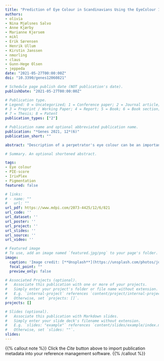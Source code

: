 ```yaml
---
title: "Prediction of Eye Colour in Scandinavians Using the EyeColour 11 (EC11) SNP Set"
authors:
- olivia
- Nina Mjølsnes Salvo
- Anne Kjærby
- Marianne Kjersem
- mikl
- Erik Sørensen
- Henrik Ullum
- Kirstin Janssen
- nmorling
- claus
- Gunn-Hege Olsen
- jeppeda
date: "2021-05-27T00:00:00Z"
doi: "10.3390/genes12060821"

# Schedule page publish date (NOT publication's date).
publishDate: "2021-05-27T00:00:00Z"

# Publication type.
# Legend: 0 = Uncategorized; 1 = Conference paper; 2 = Journal article;
# 3 = Preprint / Working Paper; 4 = Report; 5 = Book; 6 = Book section;
# 7 = Thesis; 8 = Patent
publication_types: ["2"]

# Publication name and optional abbreviated publication name.
publication: "*Genes 2021, 12*(6)"
publication_short: ""

abstract: "Description of a perpetrator's eye colour can be an important investigative lead in a forensic case with no apparent suspects. Herein, we present 11 SNPs (Eye Colour 11-EC11) that are important for eye colour prediction and eye colour prediction models for a two-category reporting system (blue and brown) and a three-category system (blue, intermediate, and brown). The EC11 SNPs were carefully selected from 44 pigmentary variants in seven genes previously found to be associated with eye colours in 757 Europeans (Danes, Swedes, and Italians). Mathematical models using three different reporting systems: a quantitative system (PIE-score), a two-category system (blue and brown), and a three-category system (blue, intermediate, brown) were used to rank the variants. SNPs with a sufficient mean variable importance (above 0.3%) were selected for EC11. Eye colour prediction models using the EC11 SNPs were developed using leave-one-out cross-validation (LOOCV) in an independent data set of 523 Norwegian individuals. Performance of the EC11 models for the two- and three-category system was compared with models based on the IrisPlex SNPs and the most important eye colour locus, rs12913832. We also compared model performances with the IrisPlex online tool (IrisPlex Web). The EC11 eye colour prediction models performed slightly better than the IrisPlex and rs12913832 models in all reporting systems and better than the IrisPlex Web in the three-category system. Three important points to consider prior to the implementation of eye colour prediction in a forensic genetic setting are discussed: (1) the reference population, (2) the SNP set, and (3) the reporting strategy."

# Summary. An optional shortened abstract.

tags:
- Eye colour
- PIE-score
- IrixPlex
- Pigmentation
featured: false

# links:
# - name: ""
#   url: ""
url_pdf: https://www.mdpi.com/2073-4425/12/6/821
url_code: ''
url_dataset: ''
url_poster: ''
url_project: ''
url_slides: ''
url_source: ''
url_video: ''

# Featured image
# To use, add an image named `featured.jpg/png` to your page's folder. 
image:
  caption: 'Image credit: [**Unsplash**](https://unsplash.com/photos/jdD8gXaTZsc)'
  focal_point: ""
  preview_only: false

# Associated Projects (optional).
#   Associate this publication with one or more of your projects.
#   Simply enter your project's folder or file name without extension.
#   E.g. `internal-project` references `content/project/internal-project/index.md`.
#   Otherwise, set `projects: []`.
projects: []

# Slides (optional).
#   Associate this publication with Markdown slides.
#   Simply enter your slide deck's filename without extension.
#   E.g. `slides: "example"` references `content/slides/example/index.md`.
#   Otherwise, set `slides: ""`.
slides:
---
```


{{% callout note %}}
Click the *Cite* button above to import publication metadata into your reference management software.
{{% /callout %}}

